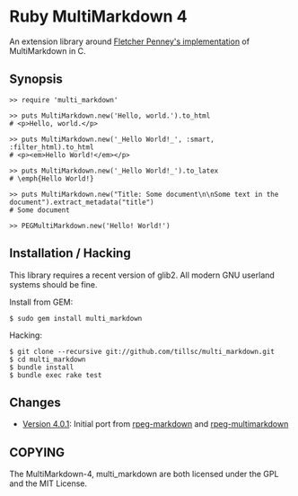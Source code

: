 Ruby MultiMarkdown 4
======================

An extension library around [Fletcher Penney's implementation][1]
of MultiMarkdown in C.

[1]: http://github.com/fletcher/MultiMarkdown-4/

Synopsis
--------

    >> require 'multi_markdown'

    >> puts MultiMarkdown.new('Hello, world.').to_html
    # <p>Hello, world.</p>

    >> puts MultiMarkdown.new('_Hello World!_', :smart, :filter_html).to_html
    # <p><em>Hello World!</em></p>

    >> puts MultiMarkdown.new('_Hello World!_').to_latex
    # \emph{Hello World!}

    >> puts MultiMarkdown.new("Title: Some document\n\nSome text in the document").extract_metadata("title")
    # Some document

    >> PEGMultiMarkdown.new('Hello! World!')

Installation / Hacking
----------------------

This library requires a recent version of glib2. All modern GNU userland
systems should be fine.

Install from GEM:

    $ sudo gem install multi_markdown

Hacking:

    $ git clone --recursive git://github.com/tillsc/multi_markdown.git
    $ cd multi_markdown
    $ bundle install
    $ bundle exec rake test

Changes
-------

  * [Version 4.0.1](http://github.com/tillsc/multi_markdown/tree/v4.0.1): Initial port from
    [rpeg-markdown](https://github.com/rtomayko/rpeg-markdown/) and
    [rpeg-multimarkdown](https://github.com/djungelvral/rpeg-multimarkdown)

COPYING
-------

The MultiMarkdown-4, multi_markdown are both licensed under the GPL and the MIT License.
